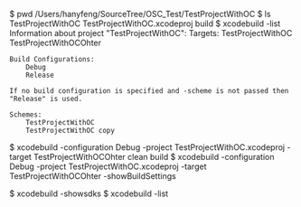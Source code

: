 


$ pwd
/Users/hanyfeng/SourceTree/OSC_Test/TestProjectWithOC
$ ls
TestProjectWithOC           TestProjectWithOC.xcodeproj build
$ xcodebuild -list
Information about project "TestProjectWithOC":
    Targets:
        TestProjectWithOC
        TestProjectWithOCOhter

    Build Configurations:
        Debug
        Release

    If no build configuration is specified and -scheme is not passed then "Release" is used.

    Schemes:
        TestProjectWithOC
        TestProjectWithOC copy



$ xcodebuild -configuration Debug -project TestProjectWithOC.xcodeproj -target TestProjectWithOCOhter clean build
$ xcodebuild -configuration Debug -project TestProjectWithOC.xcodeproj -target TestProjectWithOCOhter -showBuildSettings

$ xcodebuild -showsdks
$ xcodebuild -list
